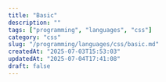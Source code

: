 ```yaml
---
title: "Basic"
description: ""
tags: ["programming", "languages", "css"]
category: "css"
slug: "/programming/languages/css/basic.md"
createdAt: "2025-07-03T15:53:03"
updatedAt: "2025-07-04T17:41:08"
draft: false
---
```

